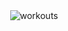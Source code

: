 <div align="center">
  <img src="https://pj-workouts.vercel.app/workouts/2020/10/oct-workouts.svg" alt="workouts" />
</div>

